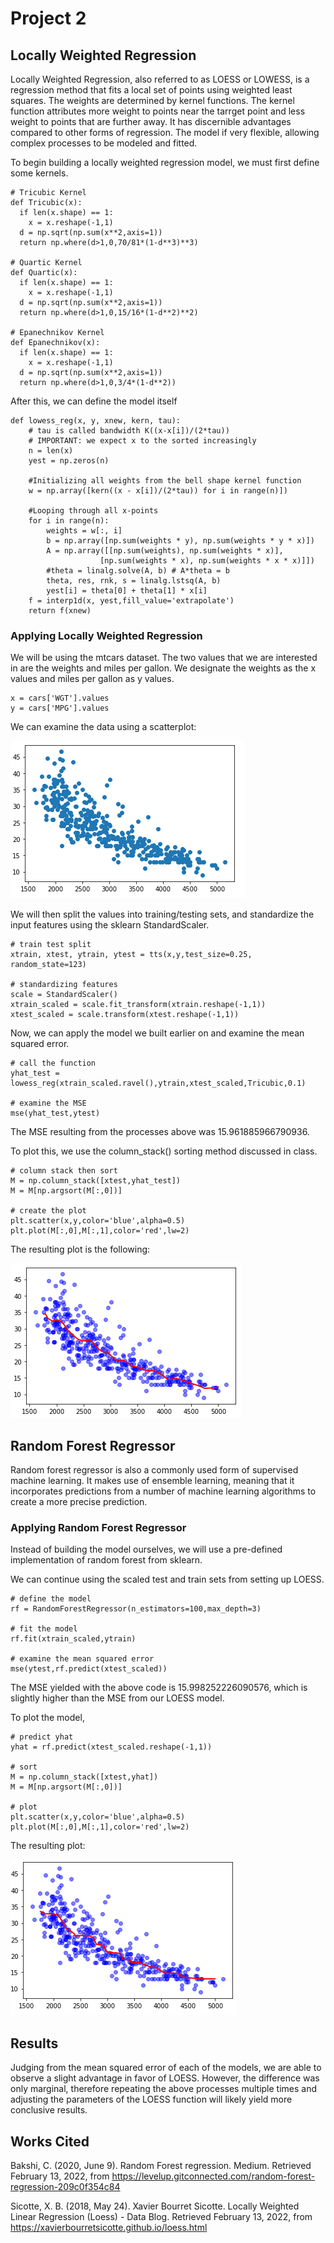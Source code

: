 # Project 2

## Locally Weighted Regression 

Locally Weighted Regression, also referred to as LOESS or LOWESS, is a regression method that fits a local set of points using weighted least squares.
The weights are determined by kernel functions. The kernel function attributes more weight to points near the tarrget point and less weight to points that are 
further away. It has discernible advantages compared to other forms of regression. The model if very flexible, allowing complex processes to be modeled and fitted.

To begin building a locally weighted regression model, we must first define some kernels. 

```
# Tricubic Kernel
def Tricubic(x):
  if len(x.shape) == 1:
    x = x.reshape(-1,1)
  d = np.sqrt(np.sum(x**2,axis=1))
  return np.where(d>1,0,70/81*(1-d**3)**3)

# Quartic Kernel
def Quartic(x):
  if len(x.shape) == 1:
    x = x.reshape(-1,1)
  d = np.sqrt(np.sum(x**2,axis=1))
  return np.where(d>1,0,15/16*(1-d**2)**2)

# Epanechnikov Kernel
def Epanechnikov(x):
  if len(x.shape) == 1:
    x = x.reshape(-1,1)
  d = np.sqrt(np.sum(x**2,axis=1))
  return np.where(d>1,0,3/4*(1-d**2)) 
```
After this, we can define the model itself

```
def lowess_reg(x, y, xnew, kern, tau):
    # tau is called bandwidth K((x-x[i])/(2*tau))
    # IMPORTANT: we expect x to the sorted increasingly
    n = len(x)
    yest = np.zeros(n)

    #Initializing all weights from the bell shape kernel function    
    w = np.array([kern((x - x[i])/(2*tau)) for i in range(n)])     
    
    #Looping through all x-points
    for i in range(n):
        weights = w[:, i]
        b = np.array([np.sum(weights * y), np.sum(weights * y * x)])
        A = np.array([[np.sum(weights), np.sum(weights * x)],
                    [np.sum(weights * x), np.sum(weights * x * x)]])
        #theta = linalg.solve(A, b) # A*theta = b
        theta, res, rnk, s = linalg.lstsq(A, b)
        yest[i] = theta[0] + theta[1] * x[i] 
    f = interp1d(x, yest,fill_value='extrapolate')
    return f(xnew)
```

### Applying Locally Weighted Regression 

We will be using the mtcars dataset. The two values that we are interested in are the weights and miles per gallon. We designate the weights as the x values
and miles per gallon as y values. 

```
x = cars['WGT'].values
y = cars['MPG'].values
```

We can examine the data using a scatterplot: 

![Original Scatterplot](../images/wgt_mpg.PNG)

We will then split the values into training/testing sets, and standardize the input features using the sklearn StandardScaler. 

```
# train test split
xtrain, xtest, ytrain, ytest = tts(x,y,test_size=0.25, random_state=123)

# standardizing features
scale = StandardScaler()
xtrain_scaled = scale.fit_transform(xtrain.reshape(-1,1))
xtest_scaled = scale.transform(xtest.reshape(-1,1))
```

Now, we can apply the model we built earlier on and examine the mean squared error. 

```
# call the function
yhat_test = lowess_reg(xtrain_scaled.ravel(),ytrain,xtest_scaled,Tricubic,0.1)

# examine the MSE
mse(yhat_test,ytest)
```

The MSE resulting from the processes above was 15.961885966790936. 

To plot this, we use the column_stack() sorting method discussed in class. 

```
# column stack then sort
M = np.column_stack([xtest,yhat_test])
M = M[np.argsort(M[:,0])]

# create the plot
plt.scatter(x,y,color='blue',alpha=0.5)
plt.plot(M[:,0],M[:,1],color='red',lw=2)
```

The resulting plot is the following: 

![Lowess Model](../images/cars_lowess.PNG)

## Random Forest Regressor 

Random forest regressor is also a commonly used form of supervised machine learning. It makes use of ensemble learning, meaning that it incorporates predictions from
a number of machine learning algorithms to create a more precise prediction. 

### Applying Random Forest Regressor 

Instead of building the model ourselves, we will use a pre-defined implementation of random forest from sklearn.  

We can continue using the scaled test and train sets from setting up LOESS. 

```
# define the model
rf = RandomForestRegressor(n_estimators=100,max_depth=3)

# fit the model
rf.fit(xtrain_scaled,ytrain)

# examine the mean squared error 
mse(ytest,rf.predict(xtest_scaled))
```

The MSE yielded with the above code is 15.998252226090576, which is slightly higher than the MSE from our LOESS model. 

To plot the model, 

```
# predict yhat
yhat = rf.predict(xtest_scaled.reshape(-1,1))

# sort
M = np.column_stack([xtest,yhat])
M = M[np.argsort(M[:,0])]

# plot 
plt.scatter(x,y,color='blue',alpha=0.5)
plt.plot(M[:,0],M[:,1],color='red',lw=2)
```

The resulting plot: 

![Random Forest](../images/cars_rf.PNG)


## Results

Judging from the mean squared error of each of the models, we are able to observe a slight advantage in favor of LOESS. However, the difference was only
marginal, therefore repeating the above processes multiple times and adjusting the parameters of the LOESS function will likely yield more conclusive results. 

## Works Cited

Bakshi, C. (2020, June 9). Random Forest regression. Medium. Retrieved February 13, 2022, from https://levelup.gitconnected.com/random-forest-regression-209c0f354c84 

Sicotte, X. B. (2018, May 24). Xavier Bourret Sicotte. Locally Weighted Linear Regression (Loess) - Data Blog. Retrieved February 13, 2022, from https://xavierbourretsicotte.github.io/loess.html 

